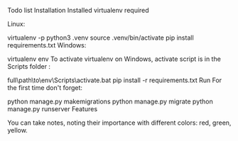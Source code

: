 Todo list
Installation
Installed virtualenv required

Linux:

virtualenv -p python3 .venv
source .venv/bin/activate
pip install requirements.txt
Windows:

virtualenv env
To activate virtualenv on Windows, activate script is in the Scripts folder :

full\path\to\env\Scripts\activate.bat
pip install -r requirements.txt
Run
For the first time don't forget:

python manage.py makemigrations
python manage.py migrate
python manage.py runserver
Features

You can take notes, noting their importance with different colors: red, green, yellow.
